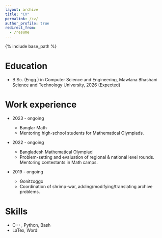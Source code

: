 ```yaml
---
layout: archive
title: "CV"
permalink: /cv/
author_profile: true
redirect_from:
  - /resume
---
```


{% include base_path %}

# Education

- B.Sc. (Engg.) in Computer Science and Engineering, Mawlana Bhashani Science and Technology University, 2026 (Expected)

# Work experience

- 2023 - ongoing

  - Banglar Math
  - Mentoring high-school students for Mathematical Olympiads.

- 2022 - ongoing

  - Bangladesh Mathematical Olympiad
  - Problem-setting and evaluation of regional & national level rounds. Mentoring contestants in Math camps.

- 2019 - ongoing
  - Gonitzoggo
  - Coordination of shrimp-war, adding/modifying/translating archive problems.

# Skills

- C++, Python, Bash
- LaTex, Word
